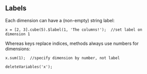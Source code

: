## Labels

Each dimension can have a (non-empty) string label:

```
x = [2, 3].cube(5).$label(1, 'The columns!');  //set label on dimension 1
```

Whereas keys replace indices, methods always use numbers for dimensions:

```
x.sum(1);  //specify dimension by number, not label
```

```{.no-input .no-output}
deleteVariables('x');
```
